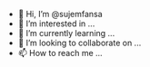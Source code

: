 - 👋 Hi, I’m @sujemfansa
- 👀 I’m interested in ...
- 🌱 I’m currently learning ...
- 💞️ I’m looking to collaborate on ...
- 📫 How to reach me ...

<!---
sujemfansa/sujemfansa is a ✨ special ✨ repository because its `README.md` (this file) appears on your GitHub profile.
You can click the Preview link to take a look at your changes.
--->
